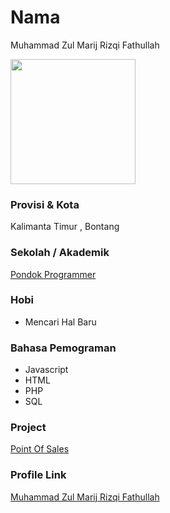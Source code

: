 # Nama
Muhammad Zul Marij Rizqi Fathullah

<img src="https://avatars.githubusercontent.com/u/78574151?u=bef45eb4414aa1635fea1c5aad5ed0bf7cb39253&v=4" width="200" height="200" align="center"/>

### Provisi & Kota

Kalimanta Timur , Bontang

### Sekolah / Akademik
<a href="https://pondokprogrammer.com" rel="nofollow">Pondok Programmer</a>

### Hobi

- Mencari Hal Baru


### Bahasa Pemograman 

- Javascript
- HTML
- PHP
- SQL

### Project
<a href="https://github.com/zulmarij/pospondokprogrammer" rel="nofollow">Point Of Sales</a>


### Profile Link

[Muhammad Zul Marij Rizqi Fathullah](https://github.com/zulmarij)
